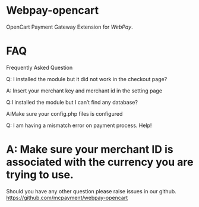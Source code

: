Webpay-opencart
===============

OpenCart Payment Gateway Extension for _WebPay_.

FAQ
===

Frequently Asked Question

Q: I installed the module but it did not work in the checkout page?

A: Insert your merchant key and merchant id in the setting page

Q:I installed the module but I can’t find any database?

A:Make sure your config.php files is configured

Q: I am having a mismatch error on payment process. Help!

A: Make sure your merchant ID is associated with the currency you are trying to use.
====================================================================
Should you have any other question please raise issues in our github.
https://github.com/mcpayment/webpay-opencart

